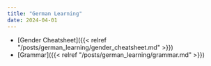 ```yaml
---
title: "German Learning"
date: 2024-04-01
---
```


- [Gender Cheatsheet]({{< relref "/posts/german_learning/gender_cheatsheet.md" >}})
- [Grammar]({{< relref "/posts/german_learning/grammar.md" >}})